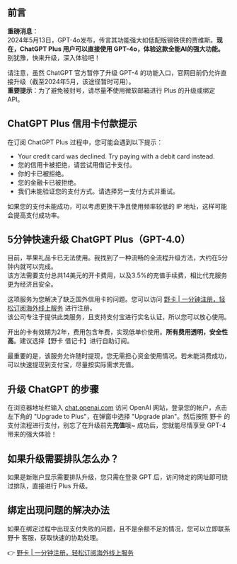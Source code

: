 ## 前言

**重磅消息**：  
2024年5月13日，GPT-4o发布，传言其功能强大如低配版钢铁侠的贾维斯。**现在，ChatGPT Plus 用户可以直接使用 GPT-4o，体验这款全能AI的强大功能。** 别犹豫，快来升级，深入体验吧！

请注意，虽然 ChatGPT 官方暂停了升级 GPT-4 的功能入口，官网目前仍允许直接升级（截至2024年5月，该途径暂时可用）。  
**重要提示**：为了避免被封号，请尽量**不**使用微软邮箱进行 Plus 的升级或绑定 API。

## ChatGPT Plus 信用卡付款提示

在订阅 ChatGPT Plus 过程中，您可能会遇到以下提示：

- Your credit card was declined. Try paying with a debit card instead.
- 您的信用卡被拒绝，请尝试用借记卡支付。
- 你的卡已被拒绝。
- 您的金融卡已被拒绝。
- 我们未能验证您的支付方式。请选择另一支付方式并重试。

如果您的支付未能成功，可以考虑更换干净且使用频率较低的 IP 地址，这样可能会提高支付成功率。

## 5分钟快速升级 ChatGPT Plus（GPT-4.0）

目前，苹果礼品卡已无法使用。我找到了一种流畅的全流程升级方法，大约在5分钟内就可以完成。  
该方法需要支付总共14美元的开卡费用，以及3.5%的充值手续费，相比代充服务更为经济且安全。

这项服务为您解决了缺乏国外信用卡的问题。您可以访问 [野卡 | 一分钟注册，轻松订阅海外线上服务](https://bit.ly/bewildcard) 进行注册。  
该公司专注于提供此类服务，且支持支付宝进行实名认证，所以您可以放心使用。

开出的卡有效期为2年，费用包含年费，实现低单价使用。**所有费用透明，安全性高**。建议选择【野卡 借记卡】进行自助订阅。

最重要的是，该服务允许随时提现，您无需担心资金使用情况。若未能消费成功，可以快速提现到支付宝，尽量按实际需求充值。

## 升级 ChatGPT 的步骤

在浏览器地址栏输入 [chat.openai.com](https://chat.openai.com/) 访问 OpenAI 网站，登录您的帐户，点击左下角的 "Upgrade to Plus"，在弹窗中选择 "Upgrade plan"。然后按照 野卡 的支付流程进行支付，别忘了在升级前先**充值**哦~ 成功后，您就能尽情享受 GPT-4 带来的强大体验！

## 如果升级需要排队怎么办？

如果是新账户显示需要排队升级，您只需在登录 GPT 后，访问特定的网址即可绕过排队，直接进行 Plus 升级。

## 绑定出现问题的解决办法

如果在绑定过程中出现支付失败的问题，且不是余额不足的情况，您可以立即联系 野卡 客服，获取快速的协助处理。

👉 [野卡 | 一分钟注册，轻松订阅海外线上服务](https://bit.ly/bewildcard)